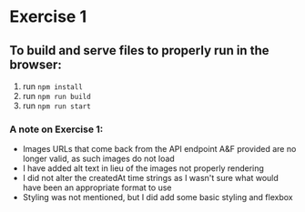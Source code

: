 # Exercise 1

## To build and serve files to properly run in the browser:
1. run `npm install`
2. run `npm run build`
3. run `npm run start`

### A note on Exercise 1:
- Images URLs that come back from the API endpoint A&F provided are no longer valid, as such images do not load
- I have added alt text in lieu of the images not properly rendering
- I did not alter the createdAt time strings as I wasn't sure what would have been an appropriate format to use
- Styling was not mentioned, but I did add some basic styling and flexbox